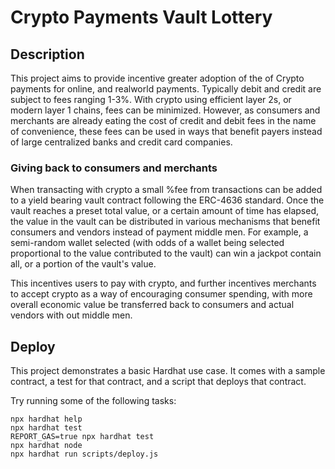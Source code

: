 # Crypto Payments Vault Lottery

## Description
This project aims to provide incentive greater adoption of the of Crypto payments for online, and realworld payments. Typically debit and credit are subject to fees ranging 1-3%. With crypto using efficient layer 2s, or modern layer 1 chains, fees can be minimized. However, as consumers and merchants are already eating the cost of credit and debit fees in the name of convenience, these fees can be used in ways that benefit payers instead of large centralized banks and credit card companies. 

### Giving back to consumers and merchants
When transacting with crypto a small %fee from transactions can be added to a yield bearing vault contract following the ERC-4636 standard.  Once the vault reaches a preset total value, or a certain amount of time has elapsed, the value in the vault can be distributed in various mechanisms that benefit consumers and vendors instead of payment middle men. For example, a semi-random wallet selected (with odds of a wallet being selected proportional to the value contributed to the vault) can win a jackpot contain all, or a portion of the vault's value. 

This incentives users to pay with crypto, and further incentives merchants to accept crypto as a way of encouraging consumer spending, with more overall economic value be transferred back to consumers and actual vendors with out middle men. 

## Deploy



This project demonstrates a basic Hardhat use case. It comes with a sample contract, a test for that contract, and a script that deploys that contract.

Try running some of the following tasks:

```shell
npx hardhat help
npx hardhat test
REPORT_GAS=true npx hardhat test
npx hardhat node
npx hardhat run scripts/deploy.js
```
